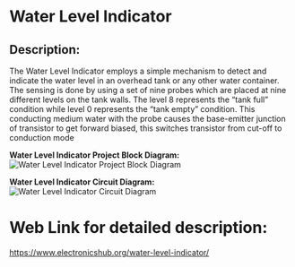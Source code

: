# Water Level Indicator
## Description:
The Water Level Indicator employs a simple mechanism to detect and indicate the water level in an overhead tank or any other water container.
The sensing is done by using a set of nine probes which are placed at nine different levels on the tank walls. The level 8 represents the “tank full” condition while level 0 represents the “tank empty” condition.
This conducting medium water with the probe causes the base-emitter junction of transistor to get forward biased, this switches transistor from cut-off to conduction mode


__Water Level Indicator Project Block Diagram:__
![Water Level Indicator Project Block Diagram](https://www.electronicshub.org/wp-content/uploads/2013/05/Water-Level-Indicator-Block-Diagram.jpg)


__Water Level Indicator Circuit Diagram:__
![Water Level Indicator Circuit Diagram](https://www.electronicshub.org/wp-content/uploads/2013/05/Water-Level-Indicator-Schematic-Diagram-1024x902.jpg)


# Web Link for detailed description:
https://www.electronicshub.org/water-level-indicator/
